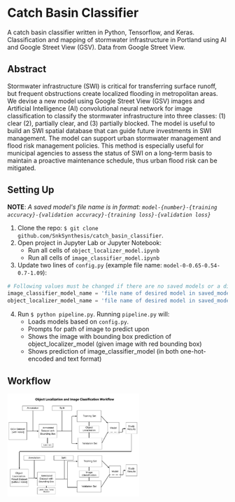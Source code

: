 # Catch Basin Classifier
A catch basin classifier written in Python, Tensorflow, and Keras. Classification and mapping of stormwater infrastructure in Portland using AI and Google Street View (GSV).
Data from Google Street View.

## Abstract
Stormwater infrastructure (SWI) is critical for transferring surface runoff, but frequent obstructions create localized flooding in metropolitan areas. We devise a new model using Google Street View (GSV) images and Artificial Intelligence (AI) convolutional neural network for image classification to classify the stormwater infrastructure into three classes: (1) clear (2), partially clear, and (3) partially blocked. The model is useful to build an SWI spatial database that can guide future investments in SWI management. The model can support urban stormwater management and flood risk management policies. This method is especially useful for municipal agencies to assess the status of SWI on a long-term basis to maintain a proactive maintenance schedule, thus urban flood risk can be mitigated.

## Setting Up

**NOTE**: *A saved model's file name is in format: `model-{number}-{training accuracy}-{validation accuracy}-{training loss}-{validation loss}`*

1. Clone the repo: `$ git clone github.com/SnkSynthesis/catch_basin_classifier`.
2. Open project in Jupyter Lab or Jupyter Notebook:
   * Run all cells of `object_localizer_model.ipynb`
   * Run all cells of `image_classifier_model.ipynb`
3. Update two lines of `config.py` (example file name: `model-0-0.65-0.54-0.7-1.09`):
```python
# Following values must be changed if there are no saved models or a different model needs to be used.
image_classifier_model_name = 'file name of desired model in saved_models/image_classifier_models'
object_localizer_model_name = 'file name of desired model in saved_models/object_classifier_models'
```
4. Run `$ python pipeline.py`. Running `pipeline.py` will:
   * Loads models based on `config.py`.
   * Prompts for path of image to predict upon
   * Shows the image with bounding box prediction of object_localizer_model (given image with red bounding box)
   * Shows prediction of image_classifier_model (in both one-hot-encoded and text format)

## Workflow
<img src="workflow.png" width="60%" height="60%"></img>
